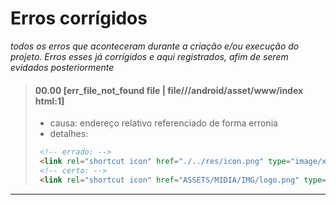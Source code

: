 # Erros corrígidos
_todos os erros que aconteceram durante a criação e/ou execução do projeto. Erros esses já corrígidos e aqui registrados, afim de serem evidados posteriormente_

>
>
> #### 00.00 [err_file_not_found file | file///android/asset/www/index html:1]
>   - causa: endereço relativo referenciado de forma erronia
>   - detalhes: 
> ```html          
>  <!-- errado: -->
>  <link rel="shortcut icon" href="./../res/icon.png" type="image/x-icon">-->
>  <!-- certo: -->
>  <link rel="shortcut icon" href="ASSETS/MIDIA/IMG/logo.png" type="image/x-icon">
> ```
>
---



